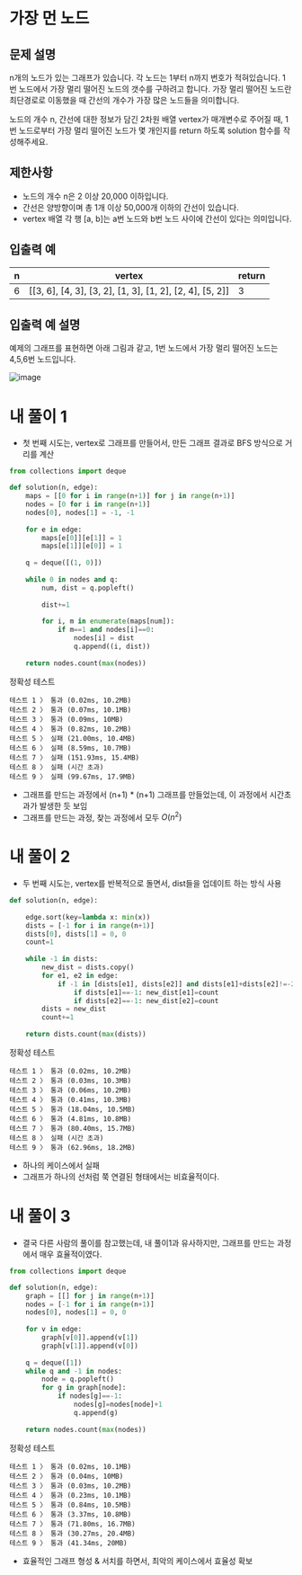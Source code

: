 # 가장 먼 노드
## 문제 설명
n개의 노드가 있는 그래프가 있습니다. 각 노드는 1부터 n까지 번호가 적혀있습니다. 1번 노드에서 가장 멀리 떨어진 노드의 갯수를 구하려고 합니다. 가장 멀리 떨어진 노드란 최단경로로 이동했을 때 간선의 개수가 가장 많은 노드들을 의미합니다.

노드의 개수 n, 간선에 대한 정보가 담긴 2차원 배열 vertex가 매개변수로 주어질 때, 1번 노드로부터 가장 멀리 떨어진 노드가 몇 개인지를 return 하도록 solution 함수를 작성해주세요.

## 제한사항
- 노드의 개수 n은 2 이상 20,000 이하입니다.
- 간선은 양방향이며 총 1개 이상 50,000개 이하의 간선이 있습니다.
- vertex 배열 각 행 [a, b]는 a번 노드와 b번 노드 사이에 간선이 있다는 의미입니다.

## 입출력 예
|n|vertex|return|
|-|-|-|
|6|[[3, 6], [4, 3], [3, 2], [1, 3], [1, 2], [2, 4], [5, 2]]|3|

## 입출력 예 설명
예제의 그래프를 표현하면 아래 그림과 같고, 1번 노드에서 가장 멀리 떨어진 노드는 4,5,6번 노드입니다.

![image](https://github.com/Namkwangwoon/TIL-Algorithm-/assets/19163372/9de2737a-6d34-48a4-84dd-df35bde830e5)

# 내 풀이 1
- 첫 번째 시도는, vertex로 그래프를 만들어서, 만든 그래프 결과로 BFS 방식으로 거리를 계산
```python
from collections import deque

def solution(n, edge):
    maps = [[0 for i in range(n+1)] for j in range(n+1)]
    nodes = [0 for i in range(n+1)]
    nodes[0], nodes[1] = -1, -1
    
    for e in edge:
        maps[e[0]][e[1]] = 1
        maps[e[1]][e[0]] = 1
    
    q = deque([(1, 0)])
    
    while 0 in nodes and q:
        num, dist = q.popleft()
        
        dist+=1
        
        for i, m in enumerate(maps[num]):
            if m==1 and nodes[i]==0:
                nodes[i] = dist
                q.append((i, dist))
    
    return nodes.count(max(nodes))
```
정확성  테스트
```
테스트 1 〉	통과 (0.02ms, 10.2MB)
테스트 2 〉	통과 (0.07ms, 10.1MB)
테스트 3 〉	통과 (0.09ms, 10MB)
테스트 4 〉	통과 (0.82ms, 10.2MB)
테스트 5 〉	실패 (21.00ms, 10.4MB)
테스트 6 〉	실패 (8.59ms, 10.7MB)
테스트 7 〉	실패 (151.93ms, 15.4MB)
테스트 8 〉	실패 (시간 초과)
테스트 9 〉	실패 (99.67ms, 17.9MB)
```
- 그래프를 만드는 과정에서 (n+1) * (n+1) 그래프를 만들었는데, 이 과정에서 시간초과가 발생한 듯 보임
- 그래프를 만드는 과정, 찾는 과정에서 모두 $O(n^2)$

# 내 풀이 2
- 두 번째 시도는, vertex를 반복적으로 돌면서, dist들을 업데이트 하는 방식 사용
```python
def solution(n, edge):
    
    edge.sort(key=lambda x: min(x))
    dists = [-1 for i in range(n+1)]
    dists[0], dists[1] = 0, 0
    count=1
    
    while -1 in dists:
        new_dist = dists.copy()
        for e1, e2 in edge:
            if -1 in [dists[e1], dists[e2]] and dists[e1]+dists[e2]!=-2:
                if dists[e1]==-1: new_dist[e1]=count
                if dists[e2]==-1: new_dist[e2]=count
        dists = new_dist
        count+=1
    
    return dists.count(max(dists))
```
정확성  테스트
```
테스트 1 〉	통과 (0.02ms, 10.2MB)
테스트 2 〉	통과 (0.03ms, 10.3MB)
테스트 3 〉	통과 (0.06ms, 10.2MB)
테스트 4 〉	통과 (0.41ms, 10.3MB)
테스트 5 〉	통과 (18.04ms, 10.5MB)
테스트 6 〉	통과 (4.81ms, 10.8MB)
테스트 7 〉	통과 (80.40ms, 15.7MB)
테스트 8 〉	실패 (시간 초과)
테스트 9 〉	통과 (62.96ms, 18.2MB)
```
- 하나의 케이스에서 실패
- 그래프가 하나의 선처럼 쭉 연결된 형태에서는 비효율적이다.

# 내 풀이 3
- 결국 다른 사람의 풀이를 참고했는데, 내 풀이1과 유사하지만, 그래프를 만드는 과정에서 매우 효율적이였다.
```python
from collections import deque

def solution(n, edge):
    graph = [[] for j in range(n+1)]
    nodes = [-1 for i in range(n+1)]
    nodes[0], nodes[1] = 0, 0
    
    for v in edge:
        graph[v[0]].append(v[1])
        graph[v[1]].append(v[0])
        
    q = deque([1])
    while q and -1 in nodes:
        node = q.popleft()
        for g in graph[node]:
            if nodes[g]==-1:
                nodes[g]=nodes[node]+1
                q.append(g)
    
    return nodes.count(max(nodes))
```
정확성  테스트
```
테스트 1 〉	통과 (0.02ms, 10.1MB)
테스트 2 〉	통과 (0.04ms, 10MB)
테스트 3 〉	통과 (0.03ms, 10.2MB)
테스트 4 〉	통과 (0.23ms, 10.1MB)
테스트 5 〉	통과 (0.84ms, 10.5MB)
테스트 6 〉	통과 (3.37ms, 10.8MB)
테스트 7 〉	통과 (71.80ms, 16.7MB)
테스트 8 〉	통과 (30.27ms, 20.4MB)
테스트 9 〉	통과 (41.34ms, 20MB)
```
- 효율적인 그래프 형성 & 서치를 하면서, 최악의 케이스에서 효율성 확보
